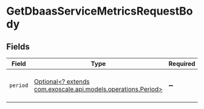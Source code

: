 # GetDbaasServiceMetricsRequestBody


## Fields

| Field                                                                                              | Type                                                                                               | Required                                                                                           | Description                                                                                        |
| -------------------------------------------------------------------------------------------------- | -------------------------------------------------------------------------------------------------- | -------------------------------------------------------------------------------------------------- | -------------------------------------------------------------------------------------------------- |
| `period`                                                                                           | [Optional<? extends com.exoscale.api.models.operations.Period>](../../models/operations/Period.md) | :heavy_minus_sign:                                                                                 | Metrics time period (default: hour)                                                                |
